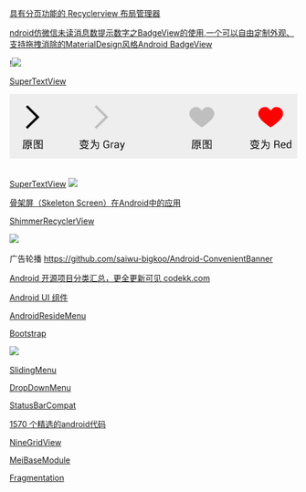 [具有分页功能的 Recyclerview 布局管理器](https://github.com/GcsSloop/pager-layoutmanager)


[ndroid仿微信未读消息数提示数字之BadgeView的使用,一个可以自由定制外观、支持拖拽消除的MaterialDesign风格Android BadgeView](https://github.com/qstumn/BadgeView)


!![](https://github.com/qstumn/BadgeView/raw/master/demo_gif.gif?raw=true)


[SuperTextView](https://github.com/chenBingX/SuperTextView)

![](https://raw.githubusercontent.com/chenBingX/img/master/stv/%E7%9D%80%E8%89%B2.png)
![]()


[SuperTextView](https://github.com/lygttpod/SuperTextView)
![](https://camo.githubusercontent.com/858932c75508773ecdb50a884804841962a0ddc7/687474703a2f2f6f736e6f65783676662e626b742e636c6f7564646e2e636f6d2f737570657274657874766965772e6a7067)



[骨架屏（Skeleton Screen）在Android中的应用](https://juejin.im/post/5c789a4ce51d457c042d3b31)

[ShimmerRecyclerView](https://github.com/sharish/)

![](https://github.com/sharish/ShimmerRecyclerView/raw/master/screenshots/list_demo.gif)

广告轮播
https://github.com/saiwu-bigkoo/Android-ConvenientBanner


[Android 开源项目分类汇总，更全更新可见 codekk.com](https://github.com/Trinea/android-open-project)

[ Android UI 组件](https://www.oschina.net/project/tag/342/android-ui?lang=0&os=0&sort=view&p=1)

[AndroidResideMenu](https://github.com/SpecialCyCi/AndroidResideMenu)

[Bootstrap](https://github.com/Bearded-Hen/Android-Bootstrap)

![](https://camo.githubusercontent.com/6ea7d3b597c79d38f7678da77976185670aa47bce7985d0da8ac429ccb4d9201/68747470733a2f2f7261772e6769746875622e636f6d2f426561726465642d48656e2f416e64726f69642d426f6f7473747261702f6d61737465722f696d616765732f626f6f7473747261705f627574746f6e2e706e67)

[SlidingMenu](https://github.com/jfeinstein10/SlidingMenu)

[DropDownMenu](https://github.com/fg2q1q3q/DropDownMenu)

[](https://github.com/square/leakcanary)

[StatusBarCompat](https://github.com/niorgai/StatusBarCompat)

[1570 个精选的android代码](http://www.jcodecraeer.com/plus/list_tid_31.html)

[NineGridView](https://github.com/jeasonlzy/NineGridView)

[MeiBaseModule](https://github.com/HpWens/MeiBaseModule)

[Fragmentation](https://github.com/YoKeyword/Fragmentation/tree/master)

[]()

[]()

[]()

[]()

[]()

[]()

[]()

[]()

[]()

[]()

[]()

[]()

[]()

[]()

[]()

[]()

[]()



